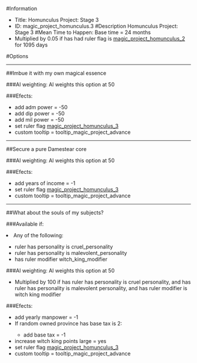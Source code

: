 #Information
 - Title: Homunculus Project: Stage 3
 - ID: magic_project_homunculus.3
#Description
Homunculus Project: Stage 3
#Mean Time to Happen:
Base time = 24 months
 - Multiplied by 0.05 if has had ruler flag is [magic_project_homunculus_2](../flags/magic_project_homunculus_2.md) for 1095 days

#Options

___
##Imbue it with my own magical essence

###AI weighting:
AI weights this option at 50


###Efects:<ul><li>add adm power = -50</li><li>add dip power = -50</li><li>add mil power = -50</li><li>set ruler flag [magic_project_homunculus_3](../flags/magic_project_homunculus_3.md)</li><li>custom tooltip = tooltip_magic_project_advance</li></ul>

___
##Secure a pure Damestear core

###AI weighting:
AI weights this option at 50


###Efects:<ul><li>add years of income = -1</li><li>set ruler flag [magic_project_homunculus_3](../flags/magic_project_homunculus_3.md)</li><li>custom tooltip = tooltip_magic_project_advance</li></ul>

___
##What about the souls of my subjects?

###Available if:
<li>Any of the following:</li><ul><li>ruler has personality is cruel_personality</li><li>ruler has personality  is malevolent_personality</li><li>has ruler modifier witch_king_modifier</li></ul>

###AI weighting:
AI weights this option at 50
 - Multiplied by 100 if has ruler has personality is cruel personality, and has ruler has personality is malevolent personality, and has ruler modifier is witch king modifier


###Efects:<ul><li>add yearly manpower = -1</li><li>If random owned province has base tax is 2:</li><ul><li>add base tax = -1</li></ul><li>increase witch king points large = yes</li><li>set ruler flag [magic_project_homunculus_3](../flags/magic_project_homunculus_3.md)</li><li>custom tooltip = tooltip_magic_project_advance</li></ul>

